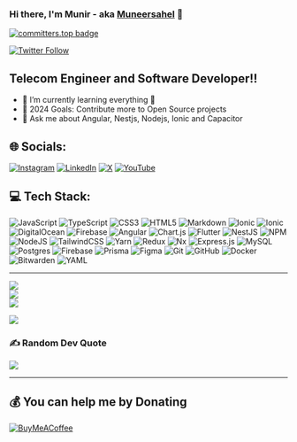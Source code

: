 ### Hi there, I'm Munir - aka [Muneersahel](https://x.com/Muneersahel) 👋

[![committers.top badge](https://user-badge.committers.top/tanzania_private/Muneersahel.svg)](https://user-badge.committers.top/tanzania_private/Muneersahel)

[![Twitter Follow](https://img.shields.io/twitter/follow/Muneersahel?color=1DA1F2&logo=twitter&style=for-the-badge)](https://x.com/intent/follow?original_referer=https%3A%2F%2Fgithub.com%2FMuneersahel&screen_name=Muneersahel)

## Telecom Engineer and Software Developer!!

- 🌱 I’m currently learning everything 🤣
- 🥅 2024 Goals: Contribute more to Open Source projects
- 💬 Ask me about Angular, Nestjs, Nodejs, Ionic and Capacitor


## 🌐 Socials:
[![Instagram](https://img.shields.io/badge/Instagram-%23E4405F.svg?logo=Instagram&logoColor=white)](https://instagram.com/muneersahel) 
[![LinkedIn](https://img.shields.io/badge/LinkedIn-%230077B5.svg?logo=linkedin&logoColor=white)](https://linkedin.com/in/munir-said-847347184) 
[![X](https://img.shields.io/badge/X-black.svg?logo=X&logoColor=white)](https://x.com/Muneersahel) 
[![YouTube](https://img.shields.io/badge/YouTube-%23FF0000.svg?logo=YouTube&logoColor=white)](https://youtube.com/@UCOJ-_fS7ZioB9uKVixF5AJw) 


## 💻 Tech Stack:
![JavaScript](https://img.shields.io/badge/javascript-%23323330.svg?style=for-the-badge&logo=javascript&logoColor=%23F7DF1E) ![TypeScript](https://img.shields.io/badge/typescript-%23007ACC.svg?style=for-the-badge&logo=typescript&logoColor=white) ![CSS3](https://img.shields.io/badge/css3-%231572B6.svg?style=for-the-badge&logo=css3&logoColor=white) ![HTML5](https://img.shields.io/badge/html5-%23E34F26.svg?style=for-the-badge&logo=html5&logoColor=white) ![Markdown](https://img.shields.io/badge/markdown-%23000000.svg?style=for-the-badge&logo=markdown&logoColor=white) ![Ionic](https://img.shields.io/badge/Ionic-%233880FF.svg?style=for-the-badge&logo=Ionic&logoColor=white) ![Ionic](https://img.shields.io/badge/Ionic-%233880FF.svg?style=for-the-badge&logo=Ionic&logoColor=white) ![DigitalOcean](https://img.shields.io/badge/DigitalOcean-%230167ff.svg?style=for-the-badge&logo=digitalOcean&logoColor=white) ![Firebase](https://img.shields.io/badge/firebase-%23039BE5.svg?style=for-the-badge&logo=firebase) ![Angular](https://img.shields.io/badge/angular-%23DD0031.svg?style=for-the-badge&logo=angular&logoColor=white) ![Chart.js](https://img.shields.io/badge/chart.js-F5788D.svg?style=for-the-badge&logo=chart.js&logoColor=white) ![Flutter](https://img.shields.io/badge/Flutter-%2302569B.svg?style=for-the-badge&logo=Flutter&logoColor=white) ![NestJS](https://img.shields.io/badge/nestjs-%23E0234E.svg?style=for-the-badge&logo=nestjs&logoColor=white) ![NPM](https://img.shields.io/badge/NPM-%23CB3837.svg?style=for-the-badge&logo=npm&logoColor=white) ![NodeJS](https://img.shields.io/badge/node.js-6DA55F?style=for-the-badge&logo=node.js&logoColor=white) ![TailwindCSS](https://img.shields.io/badge/tailwindcss-%2338B2AC.svg?style=for-the-badge&logo=tailwind-css&logoColor=white) ![Yarn](https://img.shields.io/badge/yarn-%232C8EBB.svg?style=for-the-badge&logo=yarn&logoColor=white) ![Redux](https://img.shields.io/badge/redux-%23593d88.svg?style=for-the-badge&logo=redux&logoColor=white) ![Nx](https://img.shields.io/badge/nx-143055?style=for-the-badge&logo=nx&logoColor=white) ![Express.js](https://img.shields.io/badge/express.js-%23404d59.svg?style=for-the-badge&logo=express&logoColor=%2361DAFB) ![MySQL](https://img.shields.io/badge/mysql-4479A1.svg?style=for-the-badge&logo=mysql&logoColor=white) ![Postgres](https://img.shields.io/badge/postgres-%23316192.svg?style=for-the-badge&logo=postgresql&logoColor=white) ![Firebase](https://img.shields.io/badge/firebase-a08021?style=for-the-badge&logo=firebase&logoColor=ffcd34) ![Prisma](https://img.shields.io/badge/Prisma-3982CE?style=for-the-badge&logo=Prisma&logoColor=white) ![Figma](https://img.shields.io/badge/figma-%23F24E1E.svg?style=for-the-badge&logo=figma&logoColor=white) ![Git](https://img.shields.io/badge/git-%23F05033.svg?style=for-the-badge&logo=git&logoColor=white) ![GitHub](https://img.shields.io/badge/github-%23121011.svg?style=for-the-badge&logo=github&logoColor=white) ![Docker](https://img.shields.io/badge/docker-%230db7ed.svg?style=for-the-badge&logo=docker&logoColor=white) ![Bitwarden](https://img.shields.io/badge/bitwarden-%23175DDC.svg?style=for-the-badge&logo=bitwarden&logoColor=white) ![YAML](https://img.shields.io/badge/yaml-%23ffffff.svg?style=for-the-badge&logo=yaml&logoColor=151515)

---
<!-- [![Muneersahel's GitHub stats](https://github-readme-stats.vercel.app/api?username=Muneersahel)](https://github.com/anuraghazra/github-readme-stats) -->

![](https://github-readme-stats.vercel.app/api?username=Muneersahel&theme=dark&hide_border=false&include_all_commits=true&count_private=true)<br/>
![](https://github-readme-streak-stats.herokuapp.com/?user=Muneersahel&theme=dark&hide_border=false)<br/>
![](https://github-readme-stats.vercel.app/api/top-langs/?username=Muneersahel&theme=dark&hide_border=false&include_all_commits=true&count_private=true&layout=compact)

![](https://komarev.com/ghpvc/?username=Muneersahel&label=PROFILE+VIEWS)


### ✍️ Random Dev Quote
![](https://quotes-github-readme.vercel.app/api?type=horizontal&theme=radical)

---

## 💰 You can help me by Donating
[![BuyMeACoffee](https://img.shields.io/badge/Buy%20Me%20a%20Coffee-ffdd00?style=for-the-badge&logo=buy-me-a-coffee&logoColor=black)](https://buymeacoffee.com/buymeacoffee.com/muneersahel) 


